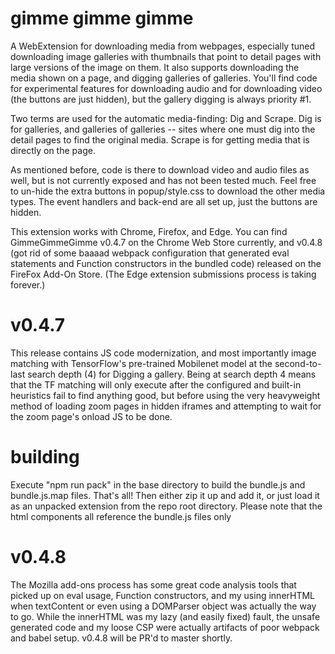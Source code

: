 # gimme gimme gimme
A WebExtension for downloading media from webpages, especially tuned downloading image galleries with thumbnails that point to detail pages with large versions of the image on them. It also supports downloading the media shown on a page, and digging galleries of galleries. You'll find code for experimental features for downloading audio and for downloading video (the buttons are just hidden), but the gallery digging is always priority #1.

Two terms are used for the automatic media-finding: Dig and Scrape. Dig is for galleries, and galleries of galleries -- sites where one must dig into the detail pages to find the original media. Scrape is for getting media that is directly on the page. 

As mentioned before, code is there to download video and audio files as well, but is not currently exposed and has not been tested much. Feel free to un-hide the extra buttons in popup/style.css to download the other media types. The event handlers and back-end are all set up, just the buttons are hidden.

This extension works with Chrome, Firefox, and Edge. You can find GimmeGimmeGimme v0.4.7 on the Chrome Web Store currently, and v0.4.8 (got rid of some baaaad webpack configuration that generated eval statements and Function constructors in the bundled code) released on the FireFox Add-On Store. (The Edge extension submissions process is taking forever.) 

# v0.4.7
This release contains JS code modernization, and most importantly image matching with TensorFlow's pre-trained Mobilenet model at the second-to-last search depth (4) for Digging a gallery. Being at search depth 4 means that the TF matching will only execute after the configured and built-in heuristics fail to find anything good, but before using the very heavyweight method of loading zoom pages in hidden iframes and attempting to wait for the zoom page's onload JS to be done.

# building
Execute "npm run pack" in the base directory to build the bundle.js and bundle.js.map files. That's all! Then either zip it up and add it, or just load it as an unpacked extension from the repo root directory. Please note that the html components all reference the bundle.js files only


# v0.4.8
The Mozilla add-ons process has some great code analysis tools that picked up on eval usage, Function constructors, and my using innerHTML when textContent or even using a DOMParser object was actually the way to go. While the innerHTML was my lazy (and easily fixed) fault, the unsafe generated code and my loose CSP were actually artifacts of poor webpack and babel setup. v0.4.8 will be PR'd to master shortly.
